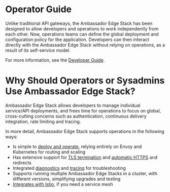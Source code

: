 # Operator Guide

Unlike traditional API gateways, the Ambassador Edge Stack has been designed to allow developers and operations to work independently from each other. Now, operations teams can define the global deployment and configuration policy for the application. Developers can then interact directly with the Ambassador Edge Stack without relying on operations, as a result of its self-service model.

For more information, see the [Developer Guide](../../user-guide/developers).

# Why Should Operators or Sysadmins Use Ambassador Edge Stack?

Ambassador Edge Stack allows developers to manage individual service/API deployments, and frees time for operations to focus on global, cross-cutting concerns such as authentication, continuous delivery integration, rate limiting and tracing.

In more detail, Ambassador Edge Stack supports operations in the following ways:

* Is simple to [deploy and operate](../../concepts/architecture), relying entirely on Envoy and Kubernetes for routing and scaling
* Has extensive support for [TLS termination](../../user-guide/tls-termination) and [automatic HTTPS](/reference/host-crd) and redirects
* Integrated [diagnostics](../../reference/statistics) and [tracing](../../user-guide/tracing-tutorial) for troubleshooting
* Supports running multiple Ambassador Edge Stacks in a cluster, with different versions, simplifying upgrades and testing
* [Integrates with Istio](../../user-guide/with-istio), if you need a service mesh
